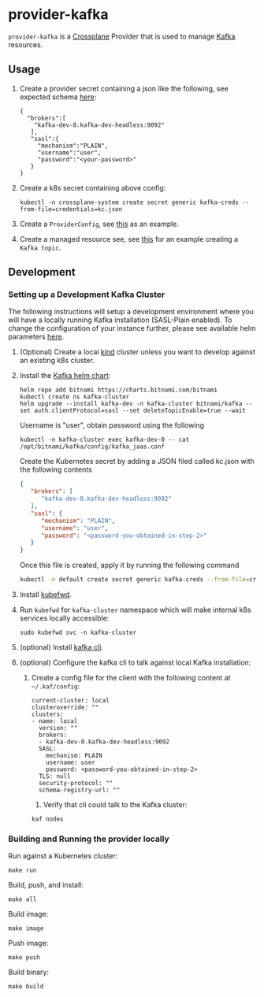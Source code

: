 # provider-kafka

`provider-kafka` is a [Crossplane](https://crossplane.io/) Provider that is used to
manage [Kafka](https://kafka.apache.org/) resources.

## Usage

1. Create a provider secret containing a json like the following, see expected
   schema [here](internal/clients/kafka/config.go):

    ```
    {
      "brokers":[
        "kafka-dev-0.kafka-dev-headless:9092"
       ],
       "sasl":{
         "mechanism":"PLAIN",
         "username":"user",
         "password":"<your-password>"
       }
    }
    ```

2. Create a k8s secret containing above config:

    ```
    kubectl -n crossplane-system create secret generic kafka-creds --from-file=credentials=kc.json
    ```

3. Create a `ProviderConfig`, see [this](examples/provider/config.yaml) as an example.


4. Create a managed resource see, see [this](examples/topic/topic.yaml) for an example creating a `Kafka topic`.

## Development

### Setting up a Development Kafka Cluster

The following instructions will setup a development environment where you will have a locally running Kafka
installation (SASL-Plain enabled). To change the configuration of your instance further, please see available helm
parameters [here](https://github.com/bitnami/charts/tree/master/bitnami/kafka/#installing-the-chart).

1. (Optional) Create a local [kind](https://kind.sigs.k8s.io/) cluster unless you want to develop against an existing
   k8s cluster.


2. Install the [Kafka helm chart](https://bitnami.com/stack/kafka/helm):

      ```
      helm repo add bitnami https://charts.bitnami.com/bitnami
      kubectl create ns kafka-cluster
      helm upgrade --install kafka-dev -n kafka-cluster bitnami/kafka --set auth.clientProtocol=sasl --set deleteTopicEnable=true --wait
      ```

   Username is "user", obtain password using the following

      ```
      kubectl -n kafka-cluster exec kafka-dev-0 -- cat /opt/bitnami/kafka/config/kafka_jaas.conf
      ```
   Create the Kubernetes secret by adding a JSON filed called kc.json with the following contents
   ```json
   {
      "brokers": [
         "kafka-dev-0.kafka-dev-headless:9092"
      ],
      "sasl": {
         "mechanism": "PLAIN",
         "username": "user",
         "password": "<password-you-obtained-in-step-2>"
      }
   }
   ```
   Once this file is created, apply it by running the following command
    ```bash
    kubectl -n default create secret generic kafka-creds --from-file=credentials=kc.json
    ```

3. Install [kubefwd](https://github.com/txn2/kubefwd#os).


4. Run `kubefwd` for `kafka-cluster` namespace which will make internal k8s services locally accessible:

      ```
      sudo kubefwd svc -n kafka-cluster
      ```

5. (optional) Install [kafka cli](https://github.com/birdayz/kaf).


6. (optional) Configure the kafka cli to talk against local Kafka installation:

    1. Create a config file for the client with the following content at `~/.kaf/config`:

       ```
       current-cluster: local
       clusteroverride: ""
       clusters:
       - name: local
         version: ""
         brokers:
         - kafka-dev-0.kafka-dev-headless:9092
         SASL:
           mechanism: PLAIN
           username: user
           password: <password-you-obtained-in-step-2>
         TLS: null
         security-protocol: ""
         schema-registry-url: ""
       ```

        1. Verify that cli could talk to the Kafka cluster:

       ```
       kaf nodes
       ```

### Building and Running the provider locally

Run against a Kubernetes cluster:

```console
make run
```

Build, push, and install:

```console
make all
```

Build image:

```console
make image
```

Push image:

```console
make push
```

Build binary:

```console
make build
```


